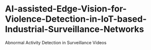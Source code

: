 # AI-assisted-Edge-Vision-for-Violence-Detection-in-IoT-based-Industrial-Surveillance-Networks
Abnormal Activity Detection in Surveillance Videos

